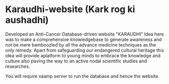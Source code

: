 # Karaudhi-website (Kark rog ki aushadhi)
Developed an Anti-Cancer Database-driven website "KARAUDHI"
Idea here was to make a comprehensive knowledgebase to generate awareness and not be mere bamboozled by all the advance medicine techniques as the only remedy. 
Apart from safeguarding our endangered cultural heritage this idea will provide aplatform to young minds to embrace the knowledge and culture also paving the way to an active nodal scientific studies and researches.

You will require xaamp server to run the database and hence the website.
